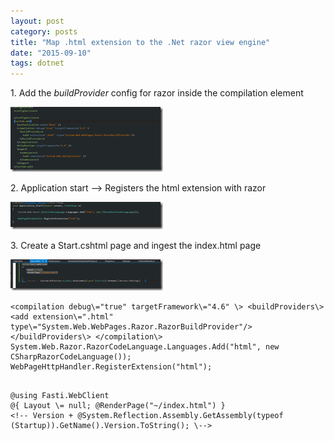 ```yaml
---
layout: post
category: posts
title: "Map .html extension to the .Net razor view engine"
date: "2015-09-10"
tags: dotnet
---
```


1\. Add the _buildProvider_ config for razor inside the compilation element

[![image](https://raw.githubusercontent.com/chrismckelt/chrismckelt.github.io/master/_posts/posts/images//image_thumb2.png "image")](/https://raw.githubusercontent.com/chrismckelt/chrismckelt.github.io/master/_posts/posts/images//2015/09/image2.png)

2\. Application start –> Registers the html extension with razor

[![image](https://raw.githubusercontent.com/chrismckelt/chrismckelt.github.io/master/_posts/posts/images//image_thumb1.png "image")](/https://raw.githubusercontent.com/chrismckelt/chrismckelt.github.io/master/_posts/posts/images//2015/09/image1.png)

3\. Create a Start.cshtml page and ingest the index.html page

[![image](https://raw.githubusercontent.com/chrismckelt/chrismckelt.github.io/master/_posts/posts/images//image_thumb3.png "image")](/https://raw.githubusercontent.com/chrismckelt/chrismckelt.github.io/master/_posts/posts/images//2015/09/image3.png)

```
<compilation debug\="true" targetFramework\="4.6" \> <buildProviders\> 
<add extension\=".html" type\="System.Web.WebPages.Razor.RazorBuildProvider"/> </buildProviders\> </compilation\> System.Web.Razor.RazorCodeLanguage.Languages.Add("html", new CSharpRazorCodeLanguage()); WebPageHttpHandler.RegisterExtension("html");


```
```
@using Fasti.WebClient 
@{ Layout \= null; @RenderPage("~/index.html") } 
<!-- Version + @System.Reflection.Assembly.GetAssembly(typeof (Startup)).GetName().Version.ToString(); \-->

```